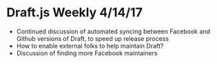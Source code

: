 # Draft.js Weekly 4/14/17

* Continued discussion of automated syncing between Facebook and Github versions of Draft, to speed up release process
* How to enable external folks to help maintain Draft?
* Discussion of finding more Facebook maintainers
